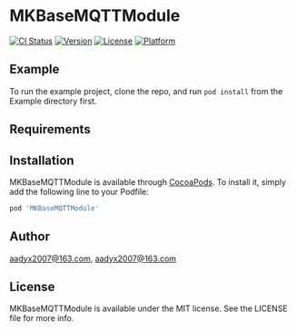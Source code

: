 # MKBaseMQTTModule

[![CI Status](https://img.shields.io/travis/aadyx2007@163.com/MKBaseMQTTModule.svg?style=flat)](https://travis-ci.org/aadyx2007@163.com/MKBaseMQTTModule)
[![Version](https://img.shields.io/cocoapods/v/MKBaseMQTTModule.svg?style=flat)](https://cocoapods.org/pods/MKBaseMQTTModule)
[![License](https://img.shields.io/cocoapods/l/MKBaseMQTTModule.svg?style=flat)](https://cocoapods.org/pods/MKBaseMQTTModule)
[![Platform](https://img.shields.io/cocoapods/p/MKBaseMQTTModule.svg?style=flat)](https://cocoapods.org/pods/MKBaseMQTTModule)

## Example

To run the example project, clone the repo, and run `pod install` from the Example directory first.

## Requirements

## Installation

MKBaseMQTTModule is available through [CocoaPods](https://cocoapods.org). To install
it, simply add the following line to your Podfile:

```ruby
pod 'MKBaseMQTTModule'
```

## Author

aadyx2007@163.com, aadyx2007@163.com

## License

MKBaseMQTTModule is available under the MIT license. See the LICENSE file for more info.
